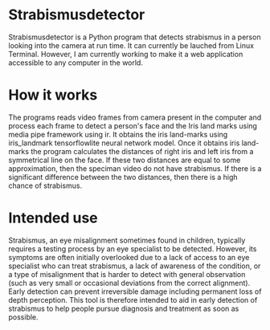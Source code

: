 # Strabismusdetector
Strabismusdetector is a Python program that detects strabismus in a person looking into the camera at run time. It can currently be lauched from Linux Terminal. However, I am currently working to make it a web application accessible to any computer in the world. 
# How it works
The programs reads video frames from camera present in the computer and process each frame to detect a person's face and the Iris land marks using media pipe framework using ir. It obtains the iris land-marks using iris_landmark tensorflowlite neural network model. Once it obtains iris land-marks the program calculates the distances of right iris and left iris from a symmetrical line on the face. If these two distances are equal to some approximation, then the speciman video do not have strabismus. If there is a significant difference between the two distances, then there is a high chance of strabismus.
# Intended use
Strabismus, an eye misalignment sometimes found in children, typically requires a testing process by an eye specialist to be detected. However, its symptoms are often initially overlooked due to a lack of access to an eye specialist who can treat strabismus, a lack of awareness of the condition, or a type of misalignment that is harder to detect with general observation (such as very small or occasional deviations from the correct alignment). Early detection can prevent irreversible damage including permanent loss of depth perception. This tool is therefore intended to aid in early detection of strabismus to help people pursue diagnosis and treatment as soon as possible.
